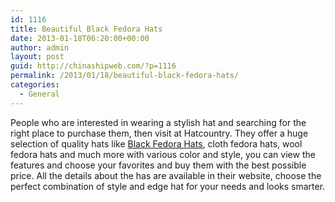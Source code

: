 ```yaml
---
id: 1116
title: Beautiful Black Fedora Hats
date: 2013-01-18T06:20:00+00:00
author: admin
layout: post
guid: http://chinashipweb.com/?p=1116
permalink: /2013/01/18/beautiful-black-fedora-hats/
categories:
  - General
---
```

People who are interested in wearing a stylish hat and searching for the right place to purchase them, then visit at Hatcountry. They offer a huge selection of quality hats like [Black Fedora Hats](http://www.hatcountry.com/Hats/Fedora+Hats/), cloth fedora hats, wool fedora hats and much more with various color and style, you can view the features and choose your favorites and buy them with the best possible price. All the details about the has are available in their website, choose the perfect combination of style and edge hat for your needs and looks smarter.